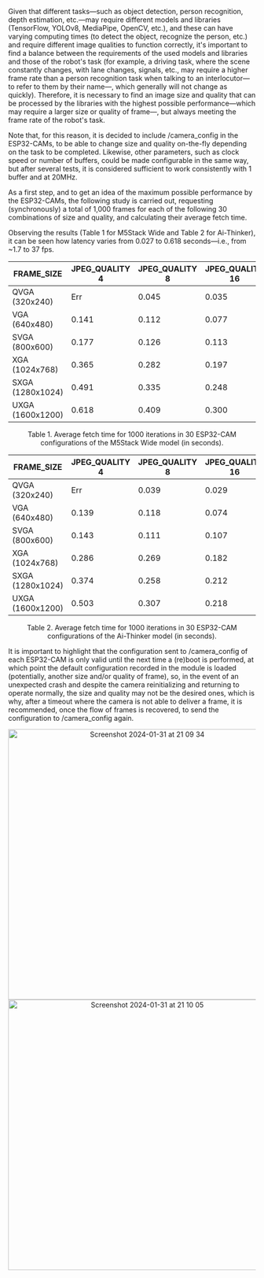 Given that different tasks—such as object detection, person recognition, depth estimation, etc.—may require different models and libraries (TensorFlow, YOLOv8, MediaPipe, OpenCV, etc.), and these can have varying computing times (to detect the object, recognize the person, etc.) and require different image qualities to function correctly, it's important to find a balance between the requirements of the used models and libraries and those of the robot's task (for example, a driving task, where the scene constantly changes, with lane changes, signals, etc., may require a higher frame rate than a person recognition task when talking to an interlocutor—to refer to them by their name—, which generally will not change as quickly). Therefore, it is necessary to find an image size and quality that can be processed by the libraries with the highest possible performance—which may require a larger size or quality of frame—, but always meeting the frame rate of the robot's task.

Note that, for this reason, it is decided to include /camera_config in the ESP32-CAMs, to be able to change size and quality on-the-fly depending on the task to be completed. Likewise, other parameters, such as clock speed or number of buffers, could be made configurable in the same way, but after several tests, it is considered sufficient to work consistently with 1 buffer and at 20MHz.

As a first step, and to get an idea of the maximum possible performance by the ESP32-CAMs, the following study is carried out, requesting (synchronously) a total of 1,000 frames for each of the following 30 combinations of size and quality, and calculating their average fetch time.

Observing the results (Table 1 for M5Stack Wide and Table 2 for Ai-Thinker), it can be seen how latency varies from 0.027 to 0.618 seconds—i.e., from ~1.7 to 37 fps.

| FRAME_SIZE      | JPEG_QUALITY 4 | JPEG_QUALITY 8 | JPEG_QUALITY 16 | JPEG_QUALITY 32 | JPEG_QUALITY 63 |
|-----------------|----------------|----------------|-----------------|-----------------|-----------------|
| QVGA (320x240)  | Err            | 0.045          | 0.035           | 0.032           | 0.030           |
| VGA (640x480)   | 0.141          | 0.112          | 0.077           | 0.074           | 0.067           |
| SVGA (800x600)  | 0.177          | 0.126          | 0.113           | 0.075           | 0.067           |
| XGA (1024x768)  | 0.365          | 0.282          | 0.197           | 0.153           | 0.152           |
| SXGA (1280x1024)| 0.491          | 0.335          | 0.248           | 0.183           | 0.166           |
| UXGA (1600x1200)| 0.618          | 0.409          | 0.300           | 0.222           | 0.191           |

<div align="center">
  <p>Table 1. Average fetch time for 1000 iterations in 30 ESP32-CAM configurations of the M5Stack Wide model (in seconds).</p>
</div>

| FRAME_SIZE      | JPEG_QUALITY 4 | JPEG_QUALITY 8 | JPEG_QUALITY 16 | JPEG_QUALITY 32 | JPEG_QUALITY 63 |
|-----------------|----------------|----------------|-----------------|-----------------|-----------------|
| QVGA (320x240)  | Err            | 0.039          | 0.029           | 0.030           | 0.027           |
| VGA (640x480)   | 0.139          | 0.118          | 0.074           | 0.075           | 0.068           |
| SVGA (800x600)  | 0.143          | 0.111          | 0.107           | 0.067           | 0.067           |
| XGA (1024x768)  | 0.286          | 0.269          | 0.182           | 0.148           | 0.150           |
| SXGA (1280x1024)| 0.374          | 0.258          | 0.212           | 0.173           | 0.155           |
| UXGA (1600x1200)| 0.503          | 0.307          | 0.218           | 0.221           | 0.194           |

<div align="center">
  <p>Table 2. Average fetch time for 1000 iterations in 30 ESP32-CAM configurations of the Ai-Thinker model (in seconds).</p>
</div>

It is important to highlight that the configuration sent to /camera_config of each ESP32-CAM is only valid until the next time a (re)boot is performed, at which point the default configuration recorded in the module is loaded (potentially, another size and/or quality of frame), so, in the event of an unexpected crash and despite the camera reinitializing and returning to operate normally, the size and quality may not be the desired ones, which is why, after a timeout where the camera is not able to deliver a frame, it is recommended, once the flow of frames is recovered, to send the configuration to /camera_config again.

<div align="center"><img width="550" alt="Screenshot 2024-01-31 at 21 09 34" src="https://github.com/Any-Winter-4079/GPT_Uno_Robot/assets/50542132/77a86c6f-5b5e-4b12-bd2f-3ed7c434cd9c"></div>

<div align="center"><img width="550" alt="Screenshot 2024-01-31 at 21 10 05" src="https://github.com/Any-Winter-4079/GPT_Uno_Robot/assets/50542132/f1406ccf-bfca-4ed6-a7de-8df5745dcf23"></div>
